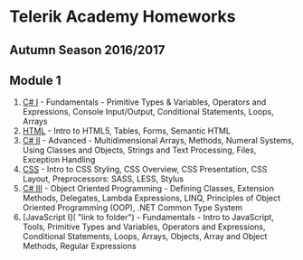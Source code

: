 # Telerik Academy Homeworks
## Autumn Season 2016/2017
## Module 1
1. [C# I](https://github.com/stoychevvasko/Telerik-Academy-Homeworks---2016-2017/tree/master/Module%201/C%23%20I "link to folder") - Fundamentals - Primitive Types & Variables, Operators and Expressions, Console Input/Output, Conditional Statements, Loops, Arrays
2. [HTML](https://github.com/stoychevvasko/Telerik-Academy-Homeworks---2016-2017/tree/master/Module%201/HTML "link to folder") - Intro to HTML5, Tables, Forms, Semantic HTML
3. [C# II](https://github.com/stoychevvasko/Telerik-Academy-Homeworks---2016-2017/tree/master/Module%201/C%23%20II "link to folder") - Advanced - Multidimensional Arrays, Methods, Numeral Systems, Using Classes and Objects, Strings and Text Processing, Files, Exception Handling
4. [CSS](https://github.com/stoychevvasko/Telerik-Academy-Homeworks---2016-2017/tree/master/Module%201/CSS "link to folder") - Intro to CSS Styling, CSS Overview, CSS Presentation, CSS Layout, Preprocessors: SASS, LESS, Stylus
5. [C# III](https://github.com/stoychevvasko/Telerik-Academy-Homeworks---2016-2017/tree/master/Module%201/C%23%20III "link to folder") - Object Oriented Programming - Defining Classes, Extension Methods, Delegates, Lambda Expressions, LINQ, Principles of Object Oriented Programming (OOP), .NET Common Type System
6. [JavaScript I]( "link to folder") - Fundamentals - Intro to JavaScript, Tools, Primitive Types and Variables, Operators and Expressions, Conditional Statements, Loops, Arrays, Objects, Array and Object Methods, Regular Expressions
